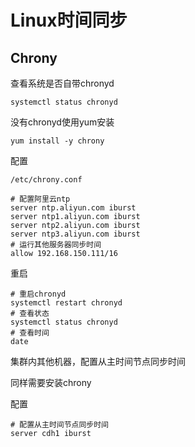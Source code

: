 # Linux时间同步

## Chrony

查看系统是否自带chronyd

```shell
systemctl status chronyd
```

没有chronyd使用yum安装

```
yum install -y chrony
```

配置

`/etc/chrony.conf`

```shell
# 配置阿里云ntp
server ntp.aliyun.com iburst
server ntp1.aliyun.com iburst
server ntp2.aliyun.com iburst
server ntp3.aliyun.com iburst
# 运行其他服务器同步时间
allow 192.168.150.111/16
```

重启

```shell
# 重启chronyd
systemctl restart chronyd
# 查看状态
systemctl status chronyd
# 查看时间
date
```

集群内其他机器，配置从主时间节点同步时间

同样需要安装chrony

配置

```shell
# 配置从主时间节点同步时间
server cdh1 iburst
```

